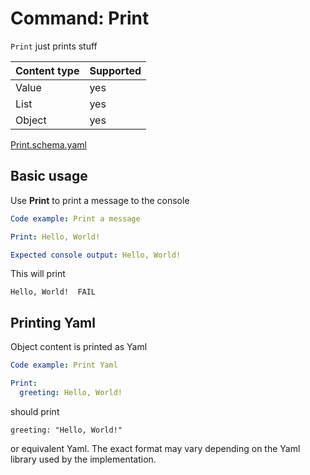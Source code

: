 # Command: Print

`Print` just prints stuff

| Content type | Supported |
|--------------|-----------|
| Value        | yes       |
| List         | yes       |
| Object       | yes       |

[Print.schema.yaml](schema/Print.schema.yaml)

## Basic usage

Use **Print** to print a message to the console

```yaml instacli
Code example: Print a message

Print: Hello, World!

Expected console output: Hello, World!
```

This will print

```output
Hello, World!  FAIL
```

## Printing Yaml

Object content is printed as Yaml

```yaml instacli
Code example: Print Yaml

Print:
  greeting: Hello, World!
```

should print

    greeting: "Hello, World!"

or equivalent Yaml. The exact format may vary depending on the Yaml library used by the implementation.
